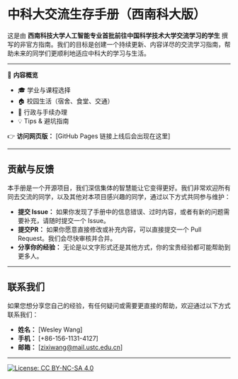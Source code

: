 # 中科大交流生存手册（西南科大版）

这是由 **西南科技大学人工智能专业首批前往中国科学技术大学交流学习的学生** 撰写的非官方指南。我们的目标是创建一个持续更新、内容详尽的交流学习指南，帮助未来的同学们更顺利地适应中科大的学习与生活。

---

📖 **内容概览**

- 🎓 学业与课程选择
- 🏠 校园生活（宿舍、食堂、交通）
- 📝 行政与手续办理
- 💡 Tips & 避坑指南

👉 **访问网页版：** [GitHub Pages 链接上线后会出现在这里]

---

## 贡献与反馈

本手册是一个开源项目，我们深信集体的智慧能让它变得更好。我们非常欢迎所有同去交流的同学，以及其他对本项目感兴趣的同学，通过以下方式共同参与维护：

* **提交 Issue：** 如果你发现了手册中的信息错误、过时内容，或者有新的问题需要补充，请随时提交一个 Issue。
* **提交PR：** 如果你愿意直接修改或补充内容，可以直接提交一个 Pull Request。我们会尽快审核并合并。
* **分享你的经验：** 无论是以文字形式还是其他方式，你的宝贵经验都可能帮助到更多人。

---

## 联系我们

如果您想分享您自己的经验，有任何疑问或需要更直接的帮助，欢迎通过以下方式联系我们：

* **姓名：** [Wesley Wang]
* **手机：** [+86-156-1131-4127]
* **邮箱：** [zixiwang@mail.ustc.edu.cn]

---

[![License: CC BY-NC-SA 4.0](https://img.shields.io/badge/License-CC%20BY--NC--SA%204.0-green.svg)](https://creativecommons.org/licenses/by-nc-sa/4.0/legalcode.zh-Hans)